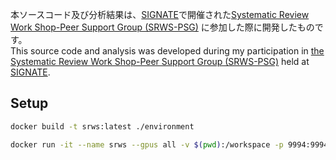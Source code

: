 本ソースコード及び分析結果は、[SIGNATE](https://signate.jp/)で開催された[Systematic Review Work Shop-Peer Support Group (SRWS-PSG)](https://signate.jp/competitions/471) に参加した際に開発したものです。<br>
This source code and analysis was developed during my participation in [the Systematic Review Work Shop-Peer Support Group (SRWS-PSG)](https://signate.jp/competitions/471) held at [SIGNATE]((https://signate.jp/)).


## Setup
```Bash
docker build -t srws:latest ./environment
```
```Bash
docker run -it --name srws --gpus all -v $(pwd):/workspace -p 9994:9994 srws:latest /bin/bash
```
